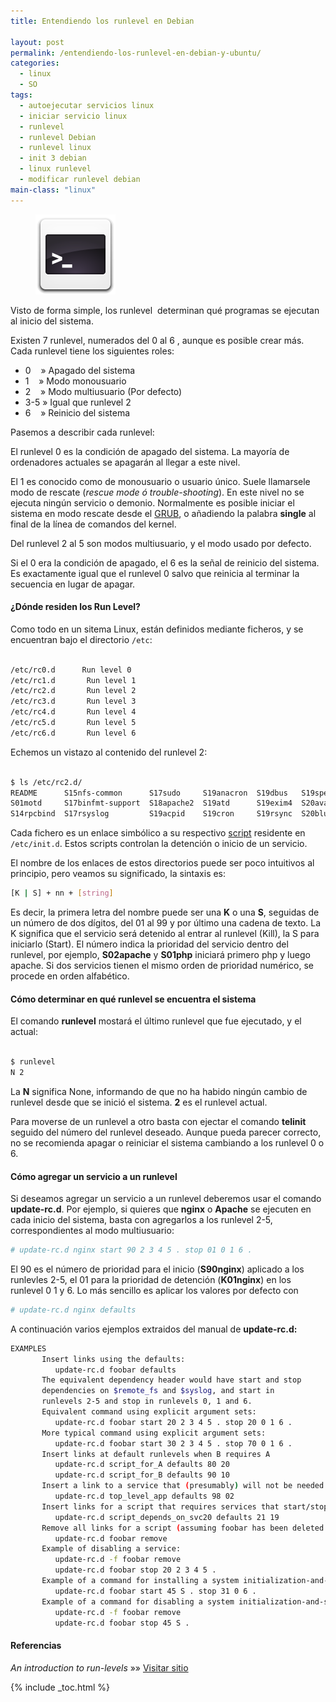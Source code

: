 ```yaml
---
title: Entendiendo los runlevel en Debian

layout: post
permalink: /entendiendo-los-runlevel-en-debian-y-ubuntu/
categories:
  - linux
  - SO
tags:
  - autoejecutar servicios linux
  - iniciar servicio linux
  - runlevel
  - runlevel Debian
  - runlevel linux
  - init 3 debian
  - linux runlevel
  - modificar runlevel debian
main-class: "linux"
---
```


<figure>
<img  alt="sh" src="/assets/img/2012/07/sh1.png"  />
</figure>

Visto de forma simple, los runlevel  determinan qué programas se ejecutan al inicio del sistema.

Existen 7 runlevel, numerados del 0 al 6 , aunque es posible crear más. Cada runlevel tiene los siguientes roles:

- 0    » Apagado del sistema
- 1    » Modo monousuario
- 2    » Modo multiusuario (Por defecto)
- 3-5  » Igual que runlevel 2
- 6    » Reinicio del sistema

Pasemos a describir cada runlevel:  

<!--ad-->

El runlevel 0 es la condición de apagado del sistema. La mayoría de ordenadores actuales se apagarán al llegar a este nivel.

El 1 es conocido como de monousuario o usuario único. Suele llamarsele modo de rescate (_rescue mode ó trouble-shooting_). En este nivel no se ejecuta ningún servicio o demonio. Normalmente es posible iniciar el sistema en modo rescate desde el [GRUB][1], o añadiendo la palabra __single__ al final de la línea de comandos del kernel.

Del runlevel 2 al 5 son modos multiusuario, y el modo usado por defecto.

Si el 0 era la condición de apagado, el 6 es la señal de reinicio del sistema. Es exactamente igual que el runlevel 0 salvo que reinicia al terminar la secuencia en lugar de apagar.

#### ¿Dónde residen los Run Level?

Como todo en un sitema Linux, están definidos mediante ficheros, y se encuentran bajo el directorio `/etc`:

```bash

/etc/rc0.d      Run level 0
/etc/rc1.d       Run level 1
/etc/rc2.d       Run level 2
/etc/rc3.d       Run level 3
/etc/rc4.d       Run level 4
/etc/rc5.d       Run level 5
/etc/rc6.d       Run level 6

```

Echemos un vistazo al contenido del runlevel 2:

```bash

$ ls /etc/rc2.d/
README      S15nfs-common      S17sudo     S19anacron  S19dbus   S19speech-dispatcher  S20network-manager  S21pulseaudio  S22libvirt-guests  S23rmnologin
S01motd     S17binfmt-support  S18apache2  S19atd      S19exim4  S20avahi-daemon       S21gdm3             S21saned       S23minissdpd
S14rpcbind  S17rsyslog         S19acpid    S19cron     S19rsync  S20bluetooth          S21libvirt-bin      S22bootlogs    S23rc.local

```

Cada fichero es un enlace simbólico a su respectivo [script][2] residente en `/etc/init.d`. Estos scripts controlan la detención o inicio de un servicio.

El nombre de los enlaces de estos directorios puede ser poco intuitivos al principio, pero veamos su significado, la sintaxis es:

```bash
[K | S] + nn + [string]
```

Es decir, la primera letra del nombre puede ser una **K** o una **S**, seguidas de un número de dos dígitos, del 01 al 99 y por último una cadena de texto. La K significa que el servicio será detenido al entrar al runlevel (Kill), la S para iniciarlo (Start). El número indica la prioridad del servicio dentro del runlevel, por ejemplo, **S02apache** y **S01php** iniciará primero php y luego apache. Si dos servicios tienen el mismo orden de prioridad numérico, se procede en orden alfabético.

#### Cómo determinar en qué runlevel se encuentra el sistema

El comando **runlevel** mostará el último runlevel que fue ejecutado, y el actual:

```bash

$ runlevel
N 2

```

La **N** significa None, informando de que no ha habido ningún cambio de runlevel desde que se inició el sistema. **2** es el runlevel actual.

Para moverse de un runlevel a otro basta con ejectar el comando **telinit** seguido del número del runlevel deseado. Aunque pueda parecer correcto, no se recomienda apagar o reiniciar el sistema cambiando a los runlevel 0 o 6.

#### Cómo agregar un servicio a un runlevel

Si deseamos agregar un servicio a un runlevel deberemos usar el comando **update-rc.d**. Por ejemplo, si quieres que **nginx** o **Apache** se ejecuten en cada inicio del sistema, basta con agregarlos a los runlevel 2-5, correspondientes al modo multiusuario:

```bash
# update-rc.d nginx start 90 2 3 4 5 . stop 01 0 1 6 .
```

El 90 es el número de prioridad para el inicio (**S90nginx**) aplicado a los runlevles 2-5, el 01 para la prioridad de detención (**K01nginx**) en los runlevel 0 1 y 6. Lo más sencillo es aplicar los valores por defecto con

```bash
# update-rc.d nginx defaults
```

A continuación varios ejemplos extraidos del manual de **update-rc.d:**

```bash
EXAMPLES
       Insert links using the defaults:
          update-rc.d foobar defaults
       The equivalent dependency header would have start and stop
       dependencies on $remote_fs and $syslog, and start in
       runlevels 2-5 and stop in runlevels 0, 1 and 6.
       Equivalent command using explicit argument sets:
          update-rc.d foobar start 20 2 3 4 5 . stop 20 0 1 6 .
       More typical command using explicit argument sets:
          update-rc.d foobar start 30 2 3 4 5 . stop 70 0 1 6 .
       Insert links at default runlevels when B requires A
          update-rc.d script_for_A defaults 80 20
          update-rc.d script_for_B defaults 90 10
       Insert a link to a service that (presumably) will not be needed by any other daemon
          update-rc.d top_level_app defaults 98 02
       Insert links for a script that requires services that start/stop at sequence number 20
          update-rc.d script_depends_on_svc20 defaults 21 19
       Remove all links for a script (assuming foobar has been deleted already):
          update-rc.d foobar remove
       Example of disabling a service:
          update-rc.d -f foobar remove
          update-rc.d foobar stop 20 2 3 4 5 .
       Example of a command for installing a system initialization-and-shutdown script:
          update-rc.d foobar start 45 S . stop 31 0 6 .
       Example of a command for disabling a system initialization-and-shutdown script:
          update-rc.d -f foobar remove
          update-rc.d foobar stop 45 S .
```

#### Referencias

*An introduction to run-levels* »» <a href="http://www.debian-administration.org/articles/212" target="_blank">Visitar sitio</a>

 [1]: https://elbauldelprogramador.com/grub-customizer-20-personaliza-tu-grub2/ "Grub Customizer 2.0, personaliza tu GRUB2"
 [2]: https://elbauldelprogramador.com/

{% include _toc.html %}
